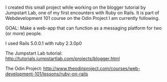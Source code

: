 
I created this small project while working on the blogger tutorial by Jumpstart Lab, one of my first encounters with Ruby on Rails. It is part of Webdevelopment 101 course on the Odin Project I am currently following.

GOAL:
Make a web-app that can function as a messaging platform for two (or more) people.

I used Rails 5.0.0.1 with ruby 2.3.0p0

The Jumpstart Lab tutorial:
http://tutorials.jumpstartlab.com/projects/blogger.html

The Odin Project:
http://www.theodinproject.com/courses/web-development-101/lessons/ruby-on-rails
